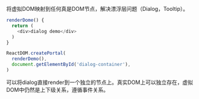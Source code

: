 将虚拟DOM映射到任何真是DOM节点，解决漂浮层问题（Dialog，Tooltip）。

```javascript
renderDome() {
  return (
    <div>dialog demo</div>
  )
}

ReactDOM.createPortal(
  renderDemo(),
  document.getElementById('dialog-container'),
)
```

可以将dialog直接render到一个独立的节点上。真实DOM上可以独立存在，虚拟DOM中仍然是上下级关系，遵循事件关系。

